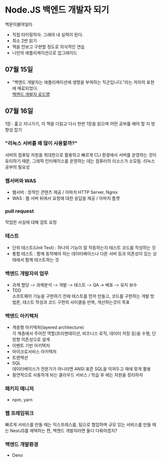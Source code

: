 # Node.JS 백엔드 개발자 되기

백문이불여일타
- 직접 타이핑하자. 그래야 내 실력이 된다.
- 최소 2번 읽기
- 책을 안보고 구현할 정도로 의식적인 연습
- 나만의 애플리케이션으로 업그레이드

## 07월 15일
- "백엔드 개발자는 애플리케이션에 생명을 부여하는 직군입니다."라는 저자의 표현에 매료되었다.  
[백엔드 개발자 로드맵](https://www.inflearn.com/course/%EC%B4%88%EB%B3%B4-%EB%B0%B1%EC%97%94%EB%93%9C-%EA%B0%9C%EB%B0%9C%EC%9E%90-%EB%A1%9C%EB%93%9C%EB%A7%B5)


## 07월 16일
1장 : 훑고 지나가기, 이 책을 다읽고 다시 한번 1장을 읽으며 어떤 공부를 해야 할 지 방향성 잡기

### "리눅스 서버를 왜 많이 사용할까?"
서버의 컴퓨팅 자원을 최대한으로 활용하고 빠르게 CLI 환경에서 서버를 운영하는 것이 유리하기 때문, 그래픽 인터페이스를 운영하는 데는 컴퓨터의 리소스가 소모됨. 리눅스 공부의 필요성

### 웹서버와 WAS
- 웹서버 : 정적인 콘텐츠 제공 / 아파치 HTTP Server, Ngnix
- WAS : 웹 서버 뒤에서 요청에 대한 응답을 제공 / 아파치 톰캣

### pull request
작업한 사실에 대해 검토 요청

### 테스트
- 단위 테스트(Unit Test) : 하나의 기능이 잘 작동하는지 테스트 코드를 작성하는 것
- 통합 테스트 : 함께 동작해야 하는 데이터베이스나 다른 서버 등과 의존성이 있는 상태에서 함께 테스트하는 것

### 백엔드 개발자의 업무
- 과제 할당 -> 과제분석 -> 개발 -> 테스트 -> QA -> 배포 -> 유지 보수
- TDD  
소프트웨어 기능을 구현하기 전에 테스트를 먼저 만들고, 코드를 구현하는 개발 방법론, 테스트 작성과 코드 구현의 사이클을 반복, 개선하는것이 목표

### 백엔드 아키텍처
- 계층형 아키텍처(layered architecture)  
각 계층에서 주어진 역할(프리젠테이션, 비즈니스 로직, 데이터 저장 등)을 수행, 단방향 의존성으로 설계
- 이벤트 기반 아키텍처
- 마이크로서비스 아키텍처
- 트랜잭션
- SQL  
데이터베이스가 전문가가 아니라면 ANSI 표준 SQL을 익혀두고 때에 맞게 활용
- 필연적으로 사용하개 돠는 클라우드 서비스 / 학습 후 에는 자원을 정리하자

### 패키지 매니저
- npm, yarn 

### 웹 프레임워크
빠르게 서비스를 만들 때는 익스프레스를, 팀으로 협업하며 규모 있는 서비스를 만들 때는 NestJS를 채택하는 편, 백엔드 개발자라면 둘다 다뤄야겠지?

### 백엔드 개발환경
- Deno

